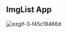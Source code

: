 ## ImgList App

![ezgif-3-f45c19466d](https://github.com/qooqookeke/ImgListApp/assets/151480658/be9774f4-70a8-46fc-86ec-9a081935e6e5)
